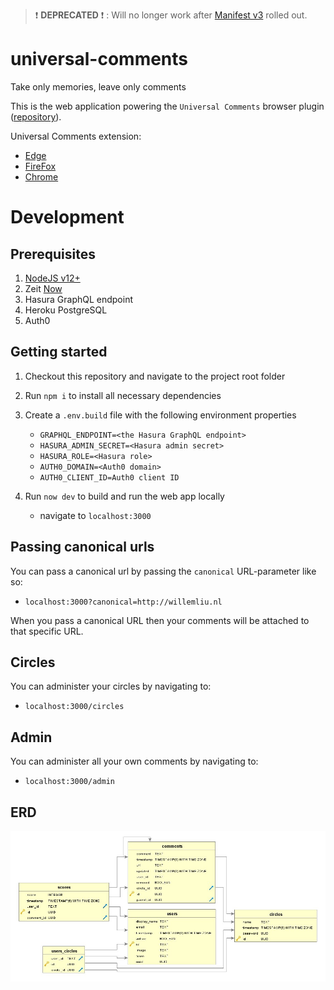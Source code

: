 > :exclamation: **DEPRECATED** :exclamation: : Will no longer work after [Manifest v3](https://developer.chrome.com/docs/extensions/mv3/intro/) rolled out.

# universal-comments

Take only memories, leave only comments

This is the web application powering the `Universal Comments` browser plugin ([repository](https://github.com/willemliu/universal-comments-plugin)).

Universal Comments extension:

-   [Edge](https://microsoftedge.microsoft.com/addons/detail/fakkiidfllacbdkgokbdigommkhmoeil)
-   [FireFox](https://addons.mozilla.org/nl/firefox/addon/universal-comments/)
-   [Chrome](https://chrome.google.com/webstore/detail/universal-comments/edoooaibkkjcnojedjhplakgaemchoeb)

# Development

## Prerequisites

1. [NodeJS v12+](https://nodejs.org/en/)
1. Zeit [Now](https://zeit.co/)
1. Hasura GraphQL endpoint
1. Heroku PostgreSQL
1. Auth0

## Getting started

1. Checkout this repository and navigate to the project root folder
1. Run `npm i` to install all necessary dependencies
1. Create a `.env.build` file with the following environment properties

    - `GRAPHQL_ENDPOINT=<the Hasura GraphQL endpoint>`
    - `HASURA_ADMIN_SECRET=<Hasura admin secret>`
    - `HASURA_ROLE=<Hasura role>`
    - `AUTH0_DOMAIN=<Auth0 domain>`
    - `AUTH0_CLIENT_ID=Auth0 client ID`

1. Run `now dev` to build and run the web app locally
    - navigate to `localhost:3000`

## Passing canonical urls

You can pass a canonical url by passing the `canonical` URL-parameter like so:

-   `localhost:3000?canonical=http://willemliu.nl`

When you pass a canonical URL then your comments will be attached to that specific URL.

## Circles

You can administer your circles by navigating to:

-   `localhost:3000/circles`

## Admin

You can administer all your own comments by navigating to:

-   `localhost:3000/admin`

## ERD

![ERD](https://github.com/willemliu/universal-comments/blob/master/screenshots/erd.jpg?raw=true 'ERD')
